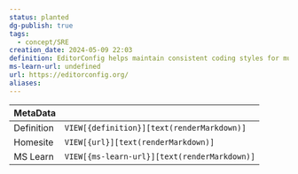 ```yaml
---
status: planted
dg-publish: true
tags:
  - concept/SRE
creation_date: 2024-05-09 22:03
definition: EditorConfig helps maintain consistent coding styles for multiple developers working on the same project across various editors and IDEs.
ms-learn-url: undefined
url: https://editorconfig.org/
aliases:
---
```


| MetaData   |                                              |
| ---------- | -------------------------------------------- |
| Definition | `VIEW[{definition}][text(renderMarkdown)]`   |
| Homesite   | `VIEW[{url}][text(renderMarkdown)]`          |
| MS Learn   | `VIEW[{ms-learn-url}][text(renderMarkdown)]` |
